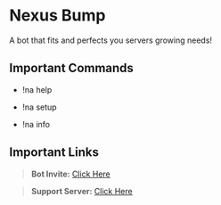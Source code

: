 # Nexus Bump
A bot that fits and perfects you servers growing needs! 

## Important Commands

- !na help

- !na setup

- !na info

## Important Links

> **Bot Invite:** [Click Here](https://discordapp.com/api/oauth2/authorize?client_id=701181011446202389&permissions=379921&redirect_uri=https%3A%2F%2Fdiscord.gg%2FnJM8usA&scope=bot)

> **Support Server:** [Click Here](https://discord.gg/nJM8usA)
